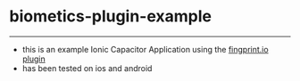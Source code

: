 # biometics-plugin-example
---
- this is an example Ionic Capacitor Application using the [fingprint.io plugin](https://danielsogl.gitbook.io/awesome-cordova-plugins/fingerprint-aio-1)
- has been tested on ios and android

